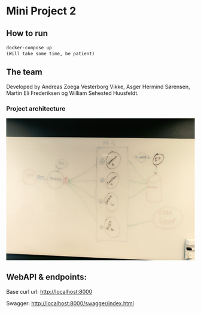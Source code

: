 # Mini Project 2

## How to run
```
docker-compose up
(Will take some time, be patient)
```

## The team

Developed by Andreas Zoega Vesterborg Vikke, Asger Hermind Sørensen, Martin Eli Frederiksen og William Sehested Huusfeldt. 


### Project architecture
![image](Architecture.jpg "Architecture overview")


## WebAPI & endpoints: 

Base curl url: [http://localhost:8000](http://localhost:8000)

Swagger: [http://localhost:8000/swagger/index.html](http://localhost:8000/swagger/index.html)
